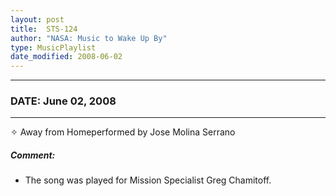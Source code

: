 ```yaml
---
layout: post
title:  STS-124
author: "NASA: Music to Wake Up By"
type: MusicPlaylist
date_modified: 2008-06-02
---
```


----
### DATE: June 02, 2008
----
✧ Away from Homeperformed by Jose Molina Serrano

##### Comment:
* The song was played for Mission Specialist Greg Chamitoff.

